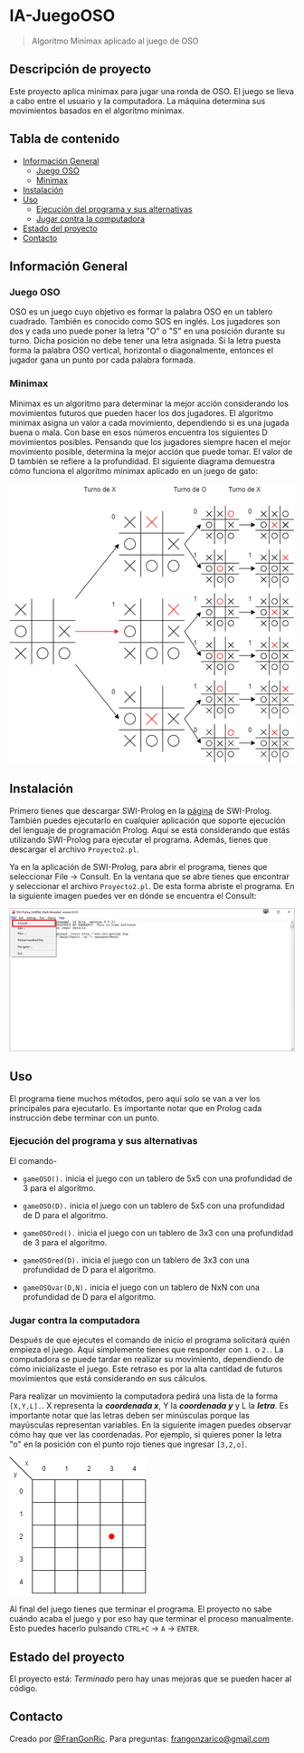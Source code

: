 # IA-JuegoOSO
 > Algoritmo Minimax aplicado al juego de OSO
 
## Descripción de proyecto
Este proyecto aplica minimax para jugar una ronda de OSO. El juego se lleva a cabo entre el usuario y la computadora. La máquina determina sus movimientos basados en el algoritmo minimax. 

## Tabla de contenido
* [Información General](#información-general)
  * [Juego OSO](#juego-oso)
  * [Minimax](#minimax)
* [Instalación](#instalación)
* [Uso](#uso)
  * [Ejecución del programa y sus alternativas](#ejecución-del-programa-y-sus-alternativas)
  * [Jugar contra la computadora](#jugar-contra-la-computadora)
* [Estado del proyecto](#estado-del-proyecto)
* [Contacto](#contacto)

## Información General


### Juego OSO
OSO es un juego cuyo objetivo es formar la palabra OSO en un tablero cuadrado. También es conocido como SOS en inglés. Los jugadores son dos y cada uno puede poner la letra "O" o "S" en una posición durante su turno. Dicha posición no debe tener una letra asignada. Si la letra puesta forma la palabra OSO vertical, horizontal o diagonalmente, entonces el jugador gana un punto por cada palabra formada. 

### Minimax
Minimax es un algoritmo para determinar la mejor acción considerando los movimientos futuros que pueden hacer los dos jugadores. El algoritmo minimax asigna un valor a cada movimiento, dependiendo si es una jugada buena o mala. Con base en esos números encuentra los siguientes D movimientos posibles. Pensando que los jugadores siempre hacen el mejor movimiento posible, determina la mejor acción que puede tomar. El valor de D también se refiere a la profundidad. El siguiente diagrama demuestra cómo funciona el algoritmo minimax aplicado en un juego de gato:

![Diagrama Minimax Gato](img/gatoMinimax.png)

## Instalación
Primero tienes que descargar SWI-Prolog en la [página](https://www.swi-prolog.org/download/stable) de SWI-Prolog. También puedes ejecutarlo en cualquier aplicación que soporte ejecución del lenguaje de programación Prolog. Aquí se está considerando que estás utilizando SWI-Prolog para ejecutar el programa. Además, tienes que descargar el archivo `Proyecto2.pl`.

Ya en la aplicación de SWI-Prolog, para abrir el programa, tienes que seleccionar File -> Consult. En la ventana que se abre tienes que encontrar y seleccionar el archivo `Proyecto2.pl`. De esta forma abriste el programa. En la siguiente imagen puedes ver en dónde se encuentra el Consult:

![Prolog Consult](img/prologConsult.png)

## Uso
El programa tiene muchos métodos, pero aquí solo se van a ver los principales para ejecutarlo. Es importante notar que en Prolog cada instrucción debe terminar con un punto.

### Ejecución del programa y sus alternativas

El comando-

* `gameOSO().` inicia el juego con un tablero de 5x5 con una profundidad de 3 para el algoritmo.

* `gameOSO(D).` inicia el juego con un tablero de 5x5 con una profundidad de D para el algoritmo.

* `gameOSOred().` inicia el juego con un tablero de 3x3 con una profundidad de 3 para el algoritmo.

* `gameOSOred(D).` inicia el juego con un tablero de 3x3 con una profundidad de D para el algoritmo.

* `gameOSOvar(D,N).` inicia el juego con un tablero de NxN con una profundidad de D para el algoritmo.


### Jugar contra la computadora
Después de que ejecutes el comando de inicio el programa solicitará quién empieza el juego. Aquí simplemente tienes que responder con `1.` o `2.`. La computadora se puede tardar en realizar su movimiento, dependiendo de cómo inicializaste el juego. Este retraso es por la alta cantidad de futuros movimientos que está considerando en sus cálculos. 

Para realizar un movimiento la computadora pedirá una lista de la forma `[X,Y,L].`. X representa la ***coordenada x***, Y la ***coordenada y*** y L la ***letra***. Es importante notar que las letras deben ser minúsculas porque las mayúsculas representan variables. En la siguiente imagen puedes observar cómo hay que ver las coordenadas. Por ejemplo, si quieres poner la letra "o" en la posición con el punto rojo tienes que ingresar `[3,2,o]`.

![Tablero 5x5](img/imgTablero5x5.png)

Al final del juego tienes que terminar el programa. El proyecto no sabe cuándo acaba el juego y por eso hay que terminar el proceso manualmente. Esto puedes hacerlo pulsando `CTRL+C` -> `A` -> `ENTER`.

## Estado del proyecto
El proyecto está: _Terminado_ pero hay unas mejoras que se pueden hacer al código.

## Contacto
Creado por [@FranGonRic](https://github.com/FranGonRic). Para preguntas: frangonzarico@gmail.com

